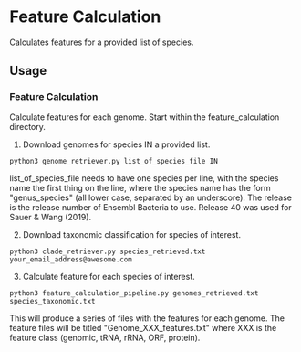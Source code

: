 # Feature Calculation
Calculates features for a provided list of species.

## Usage
### Feature Calculation
Calculate features for each genome. Start within the feature_calculation directory.

1. Download genomes for species IN a provided list.
```
python3 genome_retriever.py list_of_species_file IN
```
list_of_species_file needs to have one species per line, with the species name the first thing on the line, where the species name has the form "genus_species" (all lower case, separated by an underscore). The release is the release number of Ensembl Bacteria to use. Release 40 was used for Sauer & Wang (2019).

2. Download taxonomic classification for species of interest.
```
python3 clade_retriever.py species_retrieved.txt your_email_address@awesome.com
```

3. Calculate feature for each species of interest.
```
python3 feature_calculation_pipeline.py genomes_retrieved.txt species_taxonomic.txt
```
This will produce a series of files with the features for each genome. The feature files will be titled "Genome_XXX_features.txt" where XXX is the feature class (genomic, tRNA, rRNA, ORF, protein).
